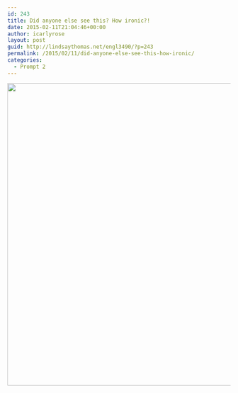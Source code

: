 ```yaml
---
id: 243
title: Did anyone else see this? How ironic?!
date: 2015-02-11T21:04:46+00:00
author: icarlyrose
layout: post
guid: http://lindsaythomas.net/engl3490/?p=243
permalink: /2015/02/11/did-anyone-else-see-this-how-ironic/
categories:
  - Prompt 2
---
```

[<img class="alignnone wp-image-244" src="http://lindsaythomas.net/engl3490/wp-content/uploads/sites/3/2015/02/Screen-Shot-2015-02-11-at-8.50.06-PM.png" alt=" " width="1176" height="682" srcset="http://lindsaythomas.net/engl3490/wp-content/uploads/sites/3/2015/02/Screen-Shot-2015-02-11-at-8.50.06-PM.png 1351w, http://lindsaythomas.net/engl3490/wp-content/uploads/sites/3/2015/02/Screen-Shot-2015-02-11-at-8.50.06-PM-300x174.png 300w, http://lindsaythomas.net/engl3490/wp-content/uploads/sites/3/2015/02/Screen-Shot-2015-02-11-at-8.50.06-PM-1024x594.png 1024w, http://lindsaythomas.net/engl3490/wp-content/uploads/sites/3/2015/02/Screen-Shot-2015-02-11-at-8.50.06-PM-100x58.png 100w, http://lindsaythomas.net/engl3490/wp-content/uploads/sites/3/2015/02/Screen-Shot-2015-02-11-at-8.50.06-PM-150x87.png 150w, http://lindsaythomas.net/engl3490/wp-content/uploads/sites/3/2015/02/Screen-Shot-2015-02-11-at-8.50.06-PM-200x116.png 200w, http://lindsaythomas.net/engl3490/wp-content/uploads/sites/3/2015/02/Screen-Shot-2015-02-11-at-8.50.06-PM-450x261.png 450w, http://lindsaythomas.net/engl3490/wp-content/uploads/sites/3/2015/02/Screen-Shot-2015-02-11-at-8.50.06-PM-600x348.png 600w, http://lindsaythomas.net/engl3490/wp-content/uploads/sites/3/2015/02/Screen-Shot-2015-02-11-at-8.50.06-PM-900x522.png 900w" sizes="(max-width: 1176px) 100vw, 1176px" />](http://lindsaythomas.net/engl3490/wp-content/uploads/sites/3/2015/02/Screen-Shot-2015-02-11-at-8.50.06-PM.png)